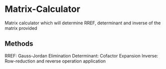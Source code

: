 # Matrix-Calculator
Matrix calculator which will determine RREF, determinant and inverse of the matrix provided

## Methods
RREF: Gauss-Jordan Elimination
Determinant: Cofactor Expansion
Inverse: Row-reduction and reverse operation application
